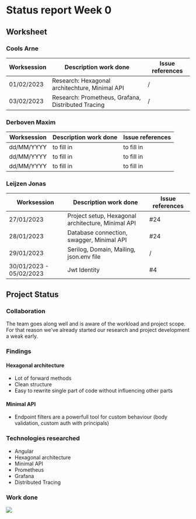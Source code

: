 # Status report Week 0
## Worksheet 
### Cools Arne
| Worksession | Description work done | Issue references |
|---|---|---|
| 01/02/2023 | Research: Hexagonal architechture,  Minimal API | / |
| 03/02/2023 | Research: Prometheus, Grafana, Distributed Tracing | / |
### Derboven Maxim
| Worksession | Description work done | Issue references |
|---|---|---|
| dd/MM/YYYY | to fill in | to fill in |
| dd/MM/YYYY | to fill in | to fill in |
| dd/MM/YYYY | to fill in | to fill in |
### Leijzen Jonas
| Worksession | Description work done | Issue references |
|---|---|---|
| 27/01/2023 | Project setup, Hexagonal architecture, Minimal API | #24 |
| 28/01/2023 | Database connection, swagger, Minimal API | #24 |
| 29/01/2023 | Serilog, Domain, Mailing, json.env file | / |
| 30/01/2023 - 05/02/2023 | Jwt Identity  | #4 |
## Project Status
### Collaboration
The team goes along well and is aware of the workload and project scope. For that reason we've already started our research and project development a weak early.
### Findings
#### Hexagonal architecture
* Lot of forward methods
* Clean structure
* Easy to rewrite single part of code without influencing other parts
#### Minimal API
* Endpoint filters are a powerfull tool for custom behaviour (body validation, custom auth with principals)
### Technologies researched
* Angular
* Hexagonal architecture
* Minimal API
* Prometheus
* Grafana
* Distributed Tracing
### Work done
![](https://geps.dev/progress/15)
